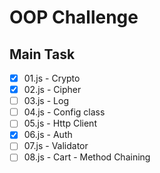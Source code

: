 # OOP Challenge
## Main Task
- [x] 01.js - Crypto
- [x] 02.js - Cipher
- [ ] 03.js - Log
- [ ] 04.js - Config class
- [ ] 05.js - Http Client
- [x] 06.js - Auth
- [ ] 07.js - Validator
- [ ] 08.js - Cart - Method Chaining 
